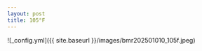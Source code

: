 ```yaml
---
layout: post
title: 105°F
---
```


![_config.yml]({{ site.baseurl }}/images/bmr202501010_105f.jpeg)

